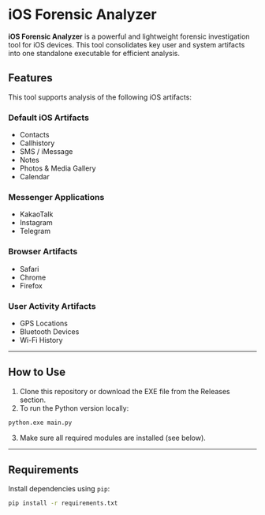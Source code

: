 
# iOS Forensic Analyzer

**iOS Forensic Analyzer** is a powerful and lightweight forensic investigation tool for iOS devices. This tool consolidates key user and system artifacts into one standalone executable for efficient analysis.

## Features

This tool supports analysis of the following iOS artifacts:

### Default iOS Artifacts
- Contacts
- Callhistory
- SMS / iMessage
- Notes
- Photos & Media Gallery
- Calendar

### Messenger Applications
- KakaoTalk
- Instagram
- Telegram

### Browser Artifacts
- Safari
- Chrome
- Firefox

### User Activity Artifacts
- GPS Locations
- Bluetooth Devices
- Wi-Fi History

---

## How to Use

1. Clone this repository or download the EXE file from the Releases section.
2. To run the Python version locally:

```bash
python.exe main.py
```

3. Make sure all required modules are installed (see below).

---

## Requirements

Install dependencies using `pip`:

```bash
pip install -r requirements.txt
```
